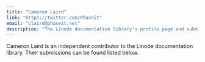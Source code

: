 ```yaml
---
title: "Cameron Laird"
link: "https://twitter.com/Phaseit"
email: "claird@phaseit.net"
description: "The Linode documentation library's profile page and submission listing for Cameron Laird"
---
```


Cameron Laird is an independent contributor to the Linode documentation library. Their submissions can be found listed below.